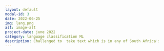 ```yaml
---
layout: default
modal-id: 3
date: 2022-06-25
img: lang.png
alt: image-alt
project-date: june 2022
category: language classification ML
description: Challenged to  take text which is in any of South Africa's 11 Official languages and identify which language the text is in. This is an example of NLP's Language Identification, the task of determining the natural language that a piece of text is written in using various classification models.
---
```

